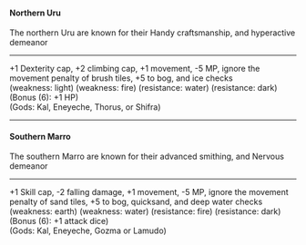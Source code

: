 #### Northern **Uru**  
The northern Uru are known for their Handy craftsmanship, and hyperactive demeanor  

---

+1 Dexterity cap, +2 climbing cap, +1 movement, -5 MP, ignore the movement penalty of brush tiles, +5 to bog, and ice checks  
(weakness: light) (weakness: fire) (resistance: water) (resistance: dark) (Bonus (6): +1 HP)  
(Gods: Kal, Eneyeche, Thorus, or Shifra)  

---

#### Southern **Marro**  
The southern Marro are known for their advanced smithing, and Nervous demeanor  

---

+1 Skill cap, -2 falling damage, +1 movement, -5 MP, ignore the movement penalty of sand tiles, +5 to bog, quicksand, and deep water checks  
(weakness: earth) (weakness: water) (resistance: fire) (resistance: dark) (Bonus (6): +1 attack dice)  
(Gods: Kal, Eneyeche, Gozma or Lamudo)